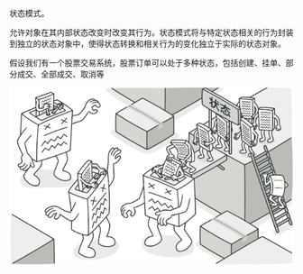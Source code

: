 状态模式。

允许对象在其内部状态改变时改变其行为。状态模式将与特定状态相关的行为封装到独立的状态对象中，使得状态转换和相关行为的变化独立于实际的状态对象。

假设我们有一个股票交易系统，股票订单可以处于多种状态，包括创建、挂单、部分成交、全部成交、取消等

![](../../../../../../images/3-7.png)
